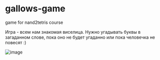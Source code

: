 # gallows-game
game for nand2tetris course

Игра - всем нам знакомая виселица. Нужно угадывать буквы в загаданном слове, пока оно не будет угаданно или пока человечка не повесят :)

![image](https://github.com/user-attachments/assets/0de92184-0e52-4b94-a451-a24879541576)
